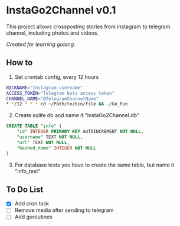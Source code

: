 # InstaGo2Channel v0.1

This project allows crossposting stories from instagram to telegram channel, including photos and videos.

*Created for learning golang.*

## How to

1. Set crontab config, every 12 hours 
```sh
NICKNAME="Instagram username"
ACCESS_TOKEN="Telegram bots access token"
CHANNEL_NAME="@TelegramChannelName"
* */12 * * * cd ~/Path/to/bin/file && ./Go_Run
```
2. Create sqlite db and name it "instaGo2Channel.db"
```sql
CREATE TABLE "info" (
    "id" INTEGER PRIMARY KEY AUTOINCREMENT NOT NULL,
    "username" TEXT NOT NULL,
    "url" TEXT NOT NULL,
    "hashed_name" INTEGER NOT NULL
)
```
3. For database tests you have to create the same table, but name it "info_test"

## To Do List
- [x] Add cron task
- [ ] Remove media after sending to telegram 
- [ ] Add goroutines
